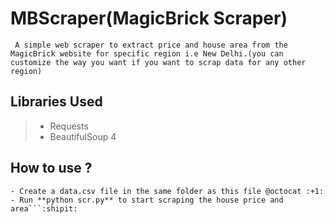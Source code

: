 # MBScraper(MagicBrick Scraper)

``` A simple web scraper to extract price and house area from the MagicBrick website for specific region i.e New Delhi.(you can customize the way you want if you want to scrap data for any other region)```

## Libraries Used
> - Requests
> - BeautifulSoup 4

## How to use ?
 ```
- Create a data.csv file in the same folder as this file @octocat :+1:
- Run **python scr.py** to start scraping the house price and area```:shipit:
